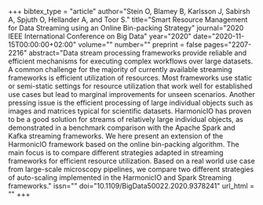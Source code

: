 +++
bibtex_type = "article"
author="Stein O, Blamey B, Karlsson J, Sabirsh A, Spjuth O, Hellander A, and Toor S."
title="Smart Resource Management for Data Streaming using an Online Bin-packing Strategy"
journal="2020 IEEE International Conference on Big Data"
year="2020"
date="2020-11-15T00:00:00+02:00"
volume=""
number=""
preprint = false
pages="2207-2216"
abstract="Data stream processing frameworks provide reliable and efficient mechanisms for executing complex workflows over large datasets. A common challenge for the majority of currently available streaming frameworks is efficient utilization of resources. Most frameworks use static or semi-static settings for resource utilization that work well for established use cases but lead to  marginal improvements for unseen scenarios. Another pressing issue is the efficient processing of large individual objects such as images and matrices typical for scientific datasets. HarmonicIO has proven to be a good solution for streams of relatively large individual objects, as demonstrated in a benchmark comparison with the Apache Spark and Kafka streaming frameworks. We here present an extension of the HarmonicIO framework based on the online bin-packing algorithm. The main focus is to compare different strategies adapted in streaming frameworks for efficient resource utilization. Based on a real world use case from large-scale microscopy pipelines, we compare two different strategies of auto-scaling implemented in the HarmonicIO and Spark Streaming frameworks."
issn=""
doi="10.1109/BigData50022.2020.9378241"
url_html = ""
+++
